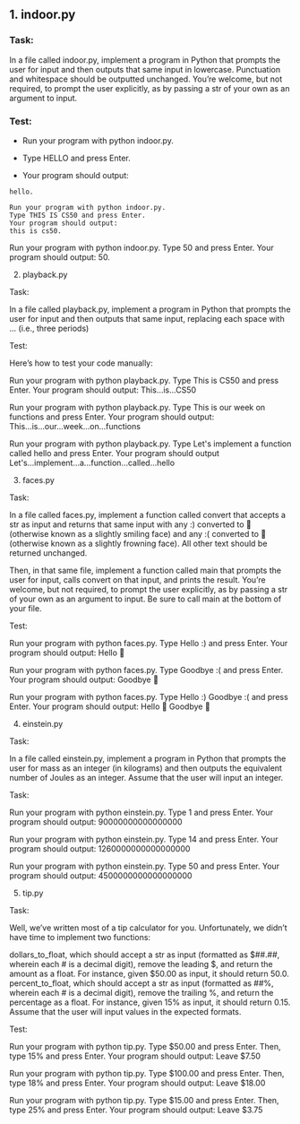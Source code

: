 ## 1. indoor.py

### Task:
In a file called indoor.py, implement a program in Python that prompts the user for input and then outputs that same input in lowercase. Punctuation and whitespace should be outputted unchanged. You’re welcome, but not required, to prompt the user explicitly, as by passing a str of your own as an argument to input.

### Test:

- Run your program with python indoor.py.
* Type HELLO and press Enter. 
- Your program should output:
```
hello.
```

```
Run your program with python indoor.py. 
Type THIS IS CS50 and press Enter. 
Your program should output:
this is cs50.
```

Run your program with python indoor.py. 
Type 50 and press Enter. 
Your program should output:
50.

2. playback.py

Task:

In a file called playback.py, implement a program in Python that prompts the user for input and then outputs that same input, replacing each space with ... (i.e., three periods)

Test:

Here’s how to test your code manually:

Run your program with python playback.py. 
Type This is CS50 and press Enter. 
Your program should output:
This...is...CS50
    
Run your program with python playback.py. 
Type This is our week on functions and press Enter. 
Your program should output:
This...is...our...week...on...functions

Run your program with python playback.py. 
Type Let's implement a function called hello and press Enter. 
Your program should output
Let's...implement...a...function...called...hello

3. faces.py

Task:

In a file called faces.py, implement a function called convert that accepts a str as input and returns that same input with any :) converted to 🙂 (otherwise known as a slightly smiling face) and any :( converted to 🙁 (otherwise known as a slightly frowning face). All other text should be returned unchanged.

Then, in that same file, implement a function called main that prompts the user for input, calls convert on that input, and prints the result. You’re welcome, but not required, to prompt the user explicitly, as by passing a str of your own as an argument to input. Be sure to call main at the bottom of your file.

Test:

Run your program with python faces.py. 
Type Hello :) and press Enter. 
Your program should output:
Hello 🙂

Run your program with python faces.py. 
Type Goodbye :( and press Enter. 
Your program should output:
Goodbye 🙁

Run your program with python faces.py. 
Type Hello :) Goodbye :( and press Enter. 
Your program should output:
Hello 🙂 Goodbye 🙁


4. einstein.py

Task:

In a file called einstein.py, implement a program in Python that prompts the user for mass as an integer (in kilograms) and then outputs the equivalent number of Joules as an integer. Assume that the user will input an integer.

Task:

Run your program with python einstein.py. 
Type 1 and press Enter. 
Your program should output:
90000000000000000

Run your program with python einstein.py. 
Type 14 and press Enter. 
Your program should output:
1260000000000000000

Run your program with python einstein.py. 
Type 50 and press Enter. 
Your program should output:
4500000000000000000

5. tip.py

Task:

Well, we’ve written most of a tip calculator for you. Unfortunately, we didn’t have time to implement two functions:

dollars_to_float, which should accept a str as input (formatted as $##.##, wherein each # is a decimal digit), remove the leading $, and return the amount as a float. For instance, given $50.00 as input, it should return 50.0.
percent_to_float, which should accept a str as input (formatted as ##%, wherein each # is a decimal digit), remove the trailing %, and return the percentage as a float. For instance, given 15% as input, it should return 0.15.
Assume that the user will input values in the expected formats.

Test:

Run your program with python tip.py. 
Type $50.00 and press Enter. 
Then, type 15% and press Enter. 
Your program should output:
Leave $7.50
    
Run your program with python tip.py. 
Type $100.00 and press Enter. 
Then, type 18% and press Enter. 
Your program should output:
Leave $18.00

Run your program with python tip.py. 
Type $15.00 and press Enter. 
Then, type 25% and press Enter. 
Your program should output:
Leave $3.75

